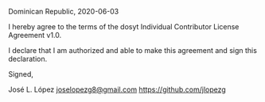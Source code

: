 Dominican Republic, 2020-06-03

I hereby agree to the terms of the dosyt Individual Contributor License
Agreement v1.0.

I declare that I am authorized and able to make this agreement and sign this
declaration.

Signed,

José L. López joselopezg8@gmail.com https://github.com/jlopezg
